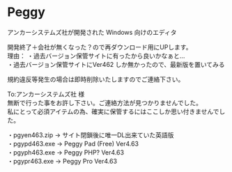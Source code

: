 # Peggy

アンカーシステムズ社が開発された Windows 向けのエディタ  

開発終了＋会社が無くなった？ので再ダウンロード用にUPします。  
理由：
  ・過去バージョン保管サイトに有ったから良いかなぁと…  
  ・過去バージョン保管サイトにVer462 しか無かったので、最新版を置いてみる  
 
 規約違反等発生の場合は即時削除いたしますのでご連絡下さい。  
 
 To:アンカーシステムズ社 様  
     無断で行った事をお許し下さい。ご連絡方法が見つかりませんでした。  
     私にとって必須アイテムの為、確実に保管するにはここしか思い付きませんでした。  



・pgyen463.zip  →  サイト閉鎖後に唯一DL出来ていた英語版  
・pgypd463.exe  →  Peggy Pad (Free) Ver4.63  
・pgyph463.exe  →  Peggy PHP? Ver4.63  
・pgypr463.exe  →  Peggy Pro Ver4.63  
